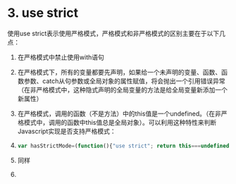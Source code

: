 # 3. use strict

使用use strict表示使用严格模式，严格模式和非严格模式的区别主要在于以下几点：

1. 在严格模式中禁止使用with语句
2. 在严格模式下，所有的变量都要先声明，如果给一个未声明的变量、函数、函数参数、catch从句参数或全局对象的属性赋值，将会抛出一个引用错误异常（在非严格模式中，这种隐式声明的全局变量的方法是给全局变量新添加一个新属性）
3. 在严格模式，调用的函数（不是方法）中的this值是一个undefined。（在非严格模式中，调用的函数中this值总是全局对象）。可以利用这种特性来判断Javascript实现是否支持严格模式：

4. ```js
   var hasStrictMode=(function(){"use strict"; return this===undefined()})
   ```
5. 同样

6. 






